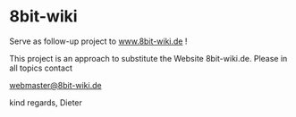 # 8bit-wiki
Serve as follow-up project to www.8bit-wiki.de !

This project is an approach to substitute the Website 8bit-wiki.de. Please in all topics contact 

webmaster@8bit-wiki.de 

kind regards, Dieter
